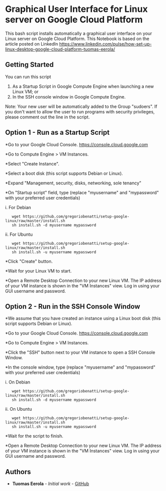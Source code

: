 # Graphical User Interface for Linux server on Google Cloud Platform

This bash script installs automatically a graphical user interface on your Linux server on Google Cloud Platform. This Notebook is based on the article posted on LinkedIn https://www.linkedin.com/pulse/how-set-up-linux-desktop-google-cloud-platform-tuomas-eerola/ 

## Getting Started

You can run this script

1. As a Startup Script in Google Compute Engine when launching a new Linux VM; or
2. In the SSH console window in Google Compute Engine. 

Note: Your new user will be automatically added to the Group "sudoers". If you don't want to allow the user to run programs with security privileges, please comment out the line in the script.

## Option 1 - Run as a Startup Script

*Go to your Google Cloud Console. https://console.cloud.google.com

*Go to Compute Engine > VM Instances.

*Select "Create Instance".

*Select a boot disk (this script supports Debian or Linux).

*Expand "Management, security, disks, networking, sole tenancy"

*On "Startup script" field, type (replace "myusername" and "mypassword" with your preferred user credentials)

i. For Debian
```
   wget https://github.com/gregoriobenatti/setup-google-linux/raw/master/install.sh
   sh install.sh -d myusername mypassword
```
ii. For Ubuntu
```
   wget https://github.com/gregoriobenatti/setup-google-linux/raw/master/install.sh
   sh install.sh -u myusername mypassword
```
*Click "Create" button.

*Wait for your Linux VM to start.

*Open a Remote Desktop Connection to your new Linux VM. The IP address of your VM instance is shown in the "VM Instances" view. Log in using your GUI username and password.

## Option 2 - Run in the SSH Console Window

*We assume that you have created an instance using a Linux boot disk (this script supports Debian or Linux).

*Go to your Google Cloud Console. https://console.cloud.google.com

*Go to Compute Engine > VM Instances.

*Click the "SSH" button next to your VM instance to open a SSH Console Window. 

*In the console window, type (replace "myusername" and "mypassword" with your preferred user credentials)

i. On Debian
```
   wget https://github.com/gregoriobenatti/setup-google-linux/raw/master/install.sh
   sh install.sh -d myusername mypassword
```
ii. On Ubuntu
```
   wget https://github.com/gregoriobenatti/setup-google-linux/raw/master/install.sh
   sh install.sh -u myusername mypassword
```
*Wait for the script to finish.

*Open a Remote Desktop Connection to your new Linux VM. The IP address of your VM instance is shown in the "VM Instances" view. Log in using your GUI username and password.

## Authors

* **Tuomas Eerola** - *Initial work* - [GitHub](https://github.com/eerolat)
